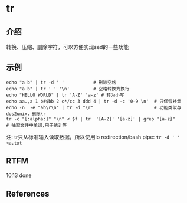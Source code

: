 
# tr

## 介绍

转换、压缩、删除字符，可以方便实现sed的一些功能

## 示例

```text
echo "a b" | tr -d ' '           # 删除空格
echo "a b" | tr ' ' '\n'         # 空格转换为换行
echo "HELLO WORLD" | tr 'A-Z' 'a-z' # 转为小写
echo aa.,a 1 b#$bb 2 c*/cc 3 ddd 4 | tr -d -c '0-9 \n'  # 只保留补集
echo -n  -e "ab\r\n" | tr -d "\r"                       # 功能类似与dos2unix，删除\r
tr -c "[:alpha:]" "\n" < $f | tr  '[A-Z]' '[a-z]' | grep "[a-z]"            # 抽取文件中单词,用于统计等
```

注: tr只从标准输入读取数据，所以使用io redirection/bash pipe: `tr -d ' ' <a.txt`

## RTFM

10.13 done 

## References

